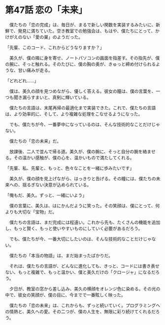# 第47話 恋の「未来」

　僕たちの「恋の完成」は、毎日が、まるで新しい関数を実装するみたいに、新鮮で、発見に満ちていた。空き教室での勉強会は、もはや、僕たちにとって、かけがえのない「愛の巣」のようだった。

「先輩、このコード、これからどうなりますか？」

　美久が、僕の隣に身を寄せ、ノートパソコンの画面を指差す。その指先が、僕の腕に、そっと触れる。そのたびに、僕の胸の奥が、きゅっと締め付けられるような、甘い痛みが走る。

「どれどれ……」

　僕は、美久の顔を見つめながら、優しく答える。彼女の瞳は、僕の言葉を、一つも聞き漏らすまいと、真剣に輝いている。

　僕たちの言語は、末尾再帰の最適化まで実装できた。これで、僕たちの言語は、より効率的に、そして、より複雑な処理をこなせるようになった。

　でも、僕たちが今、一番夢中になっているのは、そんな技術的なことだけじゃない。

　僕たちの「恋の未来」だ。

　放課後、二人で並んで帰る道。美久が、僕の腕に、そっと自分の腕を絡ませる。その温かい感触が、僕の心を、温かいもので満たしてくれる。

「先輩、私、先輩と、もっと、色々なことを一緒に歩みたいです」

　美久が、僕の顔を見上げながら、はっきりと告げる。その瞳には、僕たちの未来への、揺るぎない決意が込められている。

「俺もだ、美久。ずっと、一緒にいよう」

　僕の言葉に、美久は、はにかんだように笑った。その笑顔は、僕にとって、何よりも大切な「宝物」だ。

　僕たちの言語は、まだ完成には程遠い。これから先も、たくさんの機能を追加し、もっと賢く、もっと使いやすいものにしていく必要があるだろう。

　でも、僕たちが今、一番大切にしたいのは、そんな技術的なことだけじゃない。

　僕たちの「本当の物語」は、まだ始まったばかりだ。

　それは、僕たちの言語が、どんなに進化しても、きっと、コードには書き表せない、もっと複雑で、もっと温かい、僕と美久だけの「クロージャ」になるだろう。

　夕日が、教室の窓から差し込み、美久の横顔をオレンジ色に染める。その光の中で、彼女の笑顔が、僕の目に、今までで一番眩しく映った。

　僕たちの「恋の未来」は、これからも、ずっと続いていく。プログラミングへの情熱と、美久への愛。その二つが、僕の人生を、無限に彩り続けてくれるだろう。